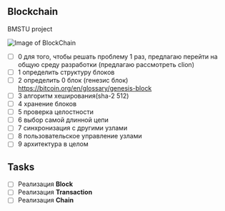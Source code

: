 ## Blockchain
BMSTU project

![Image of BlockChain](https://pp.userapi.com/c621703/v621703196/241e6/N1qyNA_mBoA.jpg)
- [ ] 0 для того, чтобы решать проблему 1 раз, предлагаю перейти на общую среду разработки (предлагаю рассмотреть clion)
- [ ] 1 определить структуру блоков
- [ ] 2 определить 0 блок (генезис блок) https://bitcoin.org/en/glossary/genesis-block
- [ ] 3 алгоритм хеширования(sha-2 512)
- [ ] 4 хранение блоков
- [ ] 5 проверка целостности
- [ ] 6 выбор самой длинной цепи
- [ ] 7 синхронизация с другими узлами
- [ ] 8 пользовательское управление узлами
- [ ] 9 архитектура в целом

## Tasks
- [ ] Реализация **Block**
- [ ] Реализация **Transaction**
- [ ] Реализация **Chain**
